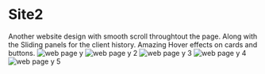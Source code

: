 # Site2
Another website design with smooth scroll throughtout the page.
Along with the Sliding panels for the client history.
Amazing Hover effects on cards and buttons.
![web page y](https://user-images.githubusercontent.com/69459806/181182532-e19b996f-2f62-437e-9f61-5cd04c52b911.png)
![web page y 2](https://user-images.githubusercontent.com/69459806/181182513-31e14b60-3b7b-4e61-8446-4c8609d90111.png)
![web page y 3](https://user-images.githubusercontent.com/69459806/181182555-03a15aff-4717-47e8-b0c2-9b29b9885262.png)
![web page y 4](https://user-images.githubusercontent.com/69459806/181182553-e529349e-9ea5-4a04-9fe7-f643ff1b9b7f.png)
![web page y 5](https://user-images.githubusercontent.com/69459806/181182549-e3101421-2625-4273-b863-af364a4fbac2.png)
